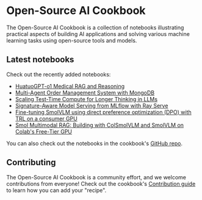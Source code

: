 # Open-Source AI Cookbook

The Open-Source AI Cookbook is a collection of notebooks illustrating practical aspects of building AI
applications and solving various machine learning tasks using open-source tools and models.

## Latest notebooks

Check out the recently added notebooks:

- [HuatuoGPT-o1 Medical RAG and Reasoning](medical_rag_and_reasoning)
- [Multi-Agent Order Management System with MongoDB](mongodb_smolagents_multi_micro_agents)
- [Scaling Test-Time Compute for Longer Thinking in LLMs](search_and_learn)
- [Signature-Aware Model Serving from MLflow with Ray Serve](mlflow_ray_serve)
- [Fine-tuning SmolVLM using direct preference optimization (DPO) with TRL on a consumer GPU](fine_tuning_vlm_dpo_smolvlm_instruct)
- [Smol Multimodal RAG: Building with ColSmolVLM and SmolVLM on Colab's Free-Tier GPU](multimodal_rag_using_document_retrieval_and_smol_vlm)


You can also check out the notebooks in the cookbook's [GitHub repo](https://github.com/huggingface/cookbook).

## Contributing

The Open-Source AI Cookbook is a community effort, and we welcome contributions from everyone!
Check out the cookbook's [Contribution guide](https://github.com/huggingface/cookbook/blob/main/README.md) to learn
how you can add your "recipe".
